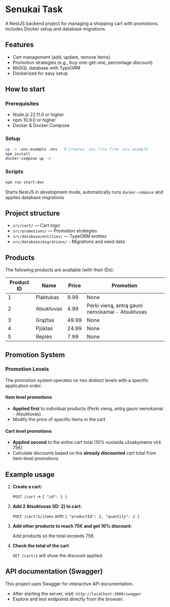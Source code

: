 # Senukai Task

A NestJS backend project for managing a shopping cart with promotions. Includes Docker setup and database migrations.

## Features
- Cart management (add, update, remove items)
- Promotion strategies (e.g., buy-one-get-one, percentage discount)
- MsSQL database with TypeORM
- Dockerized for easy setup

## How to start

### Prerequisites
- Node.js 22.11.0 or higher
- npm 10.9.0 or higher
- Docker & Docker Compose

### Setup

```sh
cp -n .env.example .env   # Creates .env file from .env.example
npm install
docker-compose up -d
```

### Scripts

```sh
npm run start:dev
```

Starts NestJS in development mode, automatically runs `docker-compose` and applies database migrations

## Project structure
- `src/cart/` — Cart logic
- `src/promotions/` — Promotion strategies
- `src/database/entities/` — TypeORM entities
- `src/database/migrations/` - Migrations and seed data


## Products

The following products are available (with their IDs):

| Product ID | Name        | Price  | Promotion                                        |
|------------|-------------|--------|--------------------------------------------------|
| 1          | Plaktukas   | 9.99   | None                                             |
| 2          | Atsuktuvas  | 4.99   | Perki vieną, antrą gauni nemokamai - Atsuktuvas  |
| 3          | Grąžtas     | 49.99  | None                                             |
| 4          | Pjūklas     | 24.99  | None                                             |
| 5          | Replės      | 7.99   | None                                             |

## Promotion System

### Promotion Levels

The promotion system operates on two distinct levels with a specific application order:

#### Item level promotions
- **Applied first** to individual products (Perki vieną, antrą gauni nemokamai - Atsuktuvas)
- Modify the price of specific items in the cart

#### Cart level promotions  
- **Applied second** to the entire cart total (10% nuolaida užsakymams virš 75€)
- Calculate discounts based on the **already discounted** cart total from item-level promotions


## Example usage

1. **Create a cart:**
   
   `POST /cart` → `{ "id": 1 }`

2. **Add 2 Atsuktuvas (ID: 2) to cart:**
  
    `POST /cart/1/items` with `{ "productId": 2, "quantity": 2 }`

3. **Add other products to reach 75€ and get 10% discount:**
   
   Add products so the total exceeds 75€.

4. **Check the total of the cart**
   
   `GET /cart/1` will show the discount applied.

## API documentation (Swagger)
This project uses Swagger for interactive API documentation.

- After starting the server, visit: `http://localhost:3000/swagger`
- Explore and test endpoints directly from the browser.
